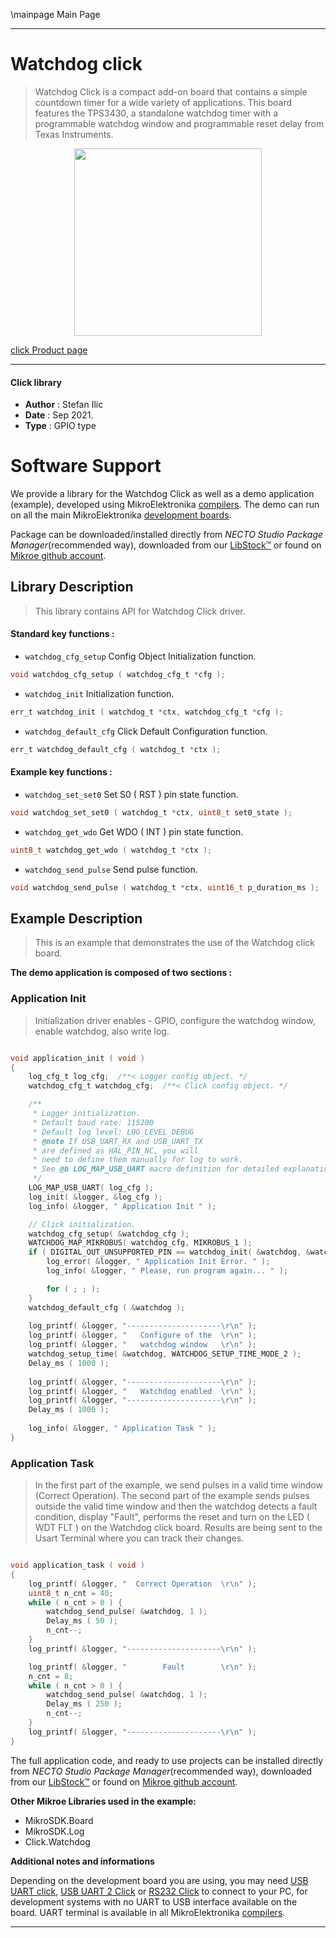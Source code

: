 \mainpage Main Page

---
# Watchdog click

> Watchdog Click is a compact add-on board that contains a simple countdown timer for a wide variety of applications. This board features the TPS3430, a standalone watchdog timer with a programmable watchdog window and programmable reset delay from Texas Instruments.

<p align="center">
  <img src="https://download.mikroe.com/images/click_for_ide/watchdog_click.png" height=300px>
</p>

[click Product page](mikroe.com/watchdog-click)

---


#### Click library

- **Author**        : Stefan Ilic
- **Date**          : Sep 2021.
- **Type**          : GPIO type


# Software Support

We provide a library for the Watchdog Click
as well as a demo application (example), developed using MikroElektronika
[compilers](https://www.mikroe.com/necto-studio).
The demo can run on all the main MikroElektronika [development boards](https://www.mikroe.com/development-boards).

Package can be downloaded/installed directly from *NECTO Studio Package Manager*(recommended way), downloaded from our [LibStock&trade;](https://libstock.mikroe.com) or found on [Mikroe github account](https://github.com/MikroElektronika/mikrosdk_click_v2/tree/master/clicks).

## Library Description

> This library contains API for Watchdog Click driver.

#### Standard key functions :

- `watchdog_cfg_setup` Config Object Initialization function.
```c
void watchdog_cfg_setup ( watchdog_cfg_t *cfg );
```

- `watchdog_init` Initialization function.
```c
err_t watchdog_init ( watchdog_t *ctx, watchdog_cfg_t *cfg );
```

- `watchdog_default_cfg` Click Default Configuration function.
```c
err_t watchdog_default_cfg ( watchdog_t *ctx );
```

#### Example key functions :

- `watchdog_set_set0` Set S0 ( RST ) pin state function.
```c
void watchdog_set_set0 ( watchdog_t *ctx, uint8_t set0_state );
```

- `watchdog_get_wdo` Get WDO ( INT ) pin state function.
```c
uint8_t watchdog_get_wdo ( watchdog_t *ctx );
```

- `watchdog_send_pulse` Send pulse function.
```c
void watchdog_send_pulse ( watchdog_t *ctx, uint16_t p_duration_ms );
```

## Example Description

> This is an example that demonstrates the use of the Watchdog click board.

**The demo application is composed of two sections :**

### Application Init

> Initialization driver enables - GPIO, configure the watchdog window, enable watchdog, also write log.

```c

void application_init ( void ) 
{
    log_cfg_t log_cfg;  /**< Logger config object. */
    watchdog_cfg_t watchdog_cfg;  /**< Click config object. */

    /** 
     * Logger initialization.
     * Default baud rate: 115200
     * Default log level: LOG_LEVEL_DEBUG
     * @note If USB_UART_RX and USB_UART_TX 
     * are defined as HAL_PIN_NC, you will 
     * need to define them manually for log to work. 
     * See @b LOG_MAP_USB_UART macro definition for detailed explanation.
     */
    LOG_MAP_USB_UART( log_cfg );
    log_init( &logger, &log_cfg );
    log_info( &logger, " Application Init " );

    // Click initialization.
    watchdog_cfg_setup( &watchdog_cfg );
    WATCHDOG_MAP_MIKROBUS( watchdog_cfg, MIKROBUS_1 );
    if ( DIGITAL_OUT_UNSUPPORTED_PIN == watchdog_init( &watchdog, &watchdog_cfg ) ) {
        log_error( &logger, " Application Init Error. " );
        log_info( &logger, " Please, run program again... " );

        for ( ; ; );
    }
    watchdog_default_cfg ( &watchdog );
    
    log_printf( &logger, "---------------------\r\n" );
    log_printf( &logger, "   Configure of the  \r\n" );
    log_printf( &logger, "   watchdog window   \r\n" );
    watchdog_setup_time( &watchdog, WATCHDOG_SETUP_TIME_MODE_2 );
    Delay_ms ( 1000 );
    
    log_printf( &logger, "---------------------\r\n" );
    log_printf( &logger, "   Watchdog enabled  \r\n" );
    log_printf( &logger, "---------------------\r\n" );
    Delay_ms ( 1000 );
    
    log_info( &logger, " Application Task " );
}

```

### Application Task

> In the first part of the example, we send pulses in a valid time window (Correct Operation).
> The second part of the example sends pulses outside the valid time window and then the watchdog detects a fault condition, display "Fault",
> performs the reset and turn on the LED ( WDT FLT ) on the Watchdog click board.
> Results are being sent to the Usart Terminal where you can track their changes.

```c

void application_task ( void ) 
{
    log_printf( &logger, "  Correct Operation  \r\n" );
    uint8_t n_cnt = 40;
    while ( n_cnt > 0 ) {
        watchdog_send_pulse( &watchdog, 1 );
        Delay_ms ( 50 );
        n_cnt--;
    }
    log_printf( &logger, "---------------------\r\n" );

    log_printf( &logger, "        Fault        \r\n" );
    n_cnt = 8;
    while ( n_cnt > 0 ) {
        watchdog_send_pulse( &watchdog, 1 );
        Delay_ms ( 250 );
        n_cnt--;
    }
    log_printf( &logger, "---------------------\r\n" );
}

```


The full application code, and ready to use projects can be installed directly from *NECTO Studio Package Manager*(recommended way), downloaded from our [LibStock&trade;](https://libstock.mikroe.com) or found on [Mikroe github account](https://github.com/MikroElektronika/mikrosdk_click_v2/tree/master/clicks).

**Other Mikroe Libraries used in the example:**

- MikroSDK.Board
- MikroSDK.Log
- Click.Watchdog

**Additional notes and informations**

Depending on the development board you are using, you may need
[USB UART click](https://www.mikroe.com/usb-uart-click),
[USB UART 2 Click](https://www.mikroe.com/usb-uart-2-click) or
[RS232 Click](https://www.mikroe.com/rs232-click) to connect to your PC, for
development systems with no UART to USB interface available on the board. UART
terminal is available in all MikroElektronika
[compilers](https://shop.mikroe.com/compilers).

---
